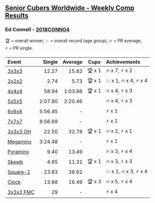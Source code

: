 <style>table {white-space: nowrap;}</style>

## [Senior Cubers Worldwide - Weekly Comp Results](/scw-comp/results/)
### Ed Connell - [2018CONN04](https://www.worldcubeassociation.org/persons/2018CONN04)

<span style="white-space: nowrap;">🏆 = overall winner</span>, <span style="white-space: nowrap;">💥 = overall record (age group)</span>, <span style="white-space: nowrap;">🔥 = PR average</span>, <span style="white-space: nowrap;">⚡ = PR single</span>.

| Event | Single | Average | Cups | Achievements|
| :-- | --: | --: | :--: | :-- |
| [3x3x3](333.md) | 12.27 | 15.82 | 🏆 x 1 | 🔥 x 7, ⚡ x 2 |
| [2x2x2](222.md) | 2.74 | 5.73 | 🏆 x 1 | 💥 x 1, 🔥 x 4, ⚡ x 4 |
| [4x4x4](444.md) | 58.94 | 1:03.98 | 🏆 x 1 | 🔥 x 4, ⚡ x 3 |
| [5x5x5](555.md) | 2:07.90 | 2:20.46 |  | 🔥 x 4, ⚡ x 3 |
| [6x6x6](666.md) | 5:56.45 | - |  | ⚡ x 1 |
| [7x7x7](777.md) | 8:56.69 | - |  | ⚡ x 1 |
| [3x3x3 OH](333oh.md) | 22.50 | 32.78 | 🏆 x 1 | 🔥 x 2, ⚡ x 1 |
| [Megaminx](minx.md) | 3:24.48 | - |  | ⚡ x 1 |
| [Pyraminx](pyram.md) | 9.40 | 13.49 |  | 🔥 x 3, ⚡ x 4 |
| [Skewb](skewb.md) | 4.85 | 11.31 | 🏆 x 1 | 🔥 x 3, ⚡ x 3 |
| [Square-1](sq1.md) | 23.83 | 38.62 |  | 💥 x 1, 🔥 x 3, ⚡ x 4 |
| [Clock](clock.md) | 13.88 | 16.49 | 🏆 x 3 | 🔥 x 5, ⚡ x 4 |
| [3x3x3 FMC](333fm.md) | 29 | - |  | ⚡ x 4 |

<!-- Global site tag (gtag.js) - Google Analytics -->
<script async src="https://www.googletagmanager.com/gtag/js?id=UA-86348435-3"></script>
<script>window.dataLayer = window.dataLayer || []; function gtag() {dataLayer.push(arguments);} gtag('js', new Date()); gtag('config', 'UA-86348435-3');</script>
